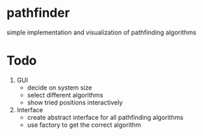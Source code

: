 # pathfinder
simple implementation and visualization of pathfinding algorithms

# Todo
1. GUI
    - decide on system size
    - select different algorithms
    - show tried positions interactively
2. Interface
    - create abstract interface for all pathfinding algorithms
    - use factory to get the correct algorithm
